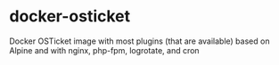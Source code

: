 # docker-osticket
Docker OSTicket image with most plugins (that are available) based on Alpine and with nginx, php-fpm, logrotate, and cron
